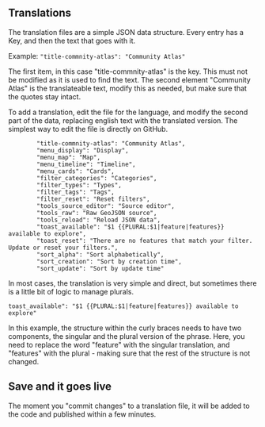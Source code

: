 ## Translations

The translation files are a simple JSON data structure. Every entry has a Key, and then the text that goes with it. 

Example: `"title-commnity-atlas": "Community Atlas" `

The first item, in this case "title-commnity-atlas" is the key. This must not be modified as it is used to find the text. The second element "Community Atlas" is the translateable text, modify this as needed, but make sure that the quotes stay intact. 

To add a translation, edit the file for the language, and modify the second part of the data, replacing english text with the translated version. The simplest way to edit the file is directly on GitHub.  

```
        "title-commnity-atlas": "Community Atlas",
        "menu_display": "Display",
        "menu_map": "Map",
        "menu_timeline": "Timeline",
        "menu_cards": "Cards", 
        "filter_categories": "Categories",
        "filter_types": "Types",
        "filter_tags": "Tags",
        "filter_reset": "Reset filters",
        "tools_source_editor": "Source editor",
        "tools_raw": "Raw GeoJSON source",
        "tools_reload": "Reload JSON data",
        "toast_available": "$1 {{PLURAL:$1|feature|features}} available to explore",
        "toast_reset": "There are no features that match your filter. Update or reset your filters.",
        "sort_alpha": "Sort alphabetically",
        "sort_creation": "Sort by creation time",
        "sort_update": "Sort by update time"
```

In most cases, the translation is very simple and direct, but sometimes there is a little bit of logic to manage plurals. 

`toast_available": "$1 {{PLURAL:$1|feature|features}} available to explore"`

In this example, the structure within the curly braces needs to have two components, the singular and the plural version of the phrase.  Here, you need to replace the word "feature" with the singular translation, and "features" with the plural - making sure that the rest of the structure is not changed. 


## Save and it goes live
The moment you "commit changes" to a translation file, it will be added to the code and published within a few minutes. 


